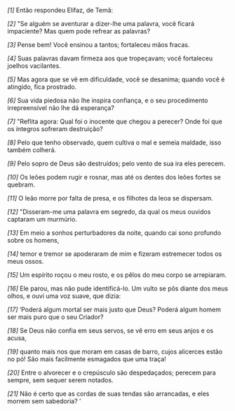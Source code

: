 *[1]* Então respondeu Elifaz, de Temã:

*[2]* "Se alguém se aventurar a dizer-lhe uma palavra, você ficará impaciente? Mas quem pode refrear as palavras?

*[3]* Pense bem! Você ensinou a tantos; fortaleceu mãos fracas.

*[4]* Suas palavras davam firmeza aos que tropeçavam; você fortaleceu joelhos vacilantes.

*[5]* Mas agora que se vê em dificuldade, você se desanima; quando você é atingido, fica prostrado.

*[6]* Sua vida piedosa não lhe inspira confiança, e o seu procedimento irrepreensível não lhe dá esperança?

*[7]* "Reflita agora: Qual foi o inocente que chegou a perecer? Onde foi que os íntegros sofreram destruição?

*[8]* Pelo que tenho observado, quem cultiva o mal e semeia maldade, isso também colherá.

*[9]* Pelo sopro de Deus são destruídos; pelo vento de sua ira eles perecem.

*[10]* Os leões podem rugir e rosnar, mas até os dentes dos leões fortes se quebram.

*[11]* O leão morre por falta de presa, e os filhotes da leoa se dispersam.

*[12]* "Disseram-me uma palavra em segredo, da qual os meus ouvidos captaram um murmúrio.

*[13]* Em meio a sonhos perturbadores da noite, quando cai sono profundo sobre os homens,

*[14]* temor e tremor se apoderaram de mim e fizeram estremecer todos os meus ossos.

*[15]* Um espírito roçou o meu rosto, e os pêlos do meu corpo se arrepiaram.

*[16]* Ele parou, mas não pude identificá-lo. Um vulto se pôs diante dos meus olhos, e ouvi uma voz suave, que dizia:

*[17]* ‘Poderá algum mortal ser mais justo que Deus? Poderá algum homem ser mais puro que o seu Criador?

*[18]* Se Deus não confia em seus servos, se vê erro em seus anjos e os acusa,

*[19]* quanto mais nos que moram em casas de barro, cujos alicerces estão no pó! São mais facilmente esmagados que uma traça!

*[20]* Entre o alvorecer e o crepúsculo são despedaçados; perecem para sempre, sem sequer serem notados.

*[21]* Não é certo que as cordas de suas tendas são arrancadas, e eles morrem sem sabedoria? ’

